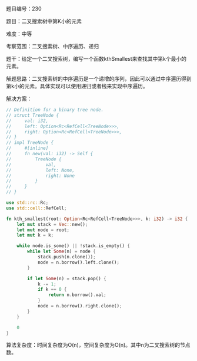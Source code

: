 题目编号：230

题目：二叉搜索树中第K小的元素

难度：中等

考察范围：二叉搜索树、中序遍历、递归

题干：给定一个二叉搜索树，编写一个函数kthSmallest来查找其中第k个最小的元素。

解题思路：二叉搜索树的中序遍历是一个递增的序列，因此可以通过中序遍历得到第k小的元素。具体实现可以使用递归或者栈来实现中序遍历。

解决方案：

```rust
// Definition for a binary tree node.
// struct TreeNode {
//     val: i32,
//     left: Option<Rc<RefCell<TreeNode>>>,
//     right: Option<Rc<RefCell<TreeNode>>>,
// }
// impl TreeNode {
//     #[inline]
//     fn new(val: i32) -> Self {
//         TreeNode {
//             val,
//             left: None,
//             right: None
//         }
//     }
// }

use std::rc::Rc;
use std::cell::RefCell;

fn kth_smallest(root: Option<Rc<RefCell<TreeNode>>>, k: i32) -> i32 {
    let mut stack = Vec::new();
    let mut node = root;
    let mut k = k;

    while node.is_some() || !stack.is_empty() {
        while let Some(n) = node {
            stack.push(n.clone());
            node = n.borrow().left.clone();
        }

        if let Some(n) = stack.pop() {
            k -= 1;
            if k == 0 {
                return n.borrow().val;
            }
            node = n.borrow().right.clone();
        }
    }

    0
}
```

算法复杂度：时间复杂度为O(n)，空间复杂度为O(n)。其中n为二叉搜索树的节点数。